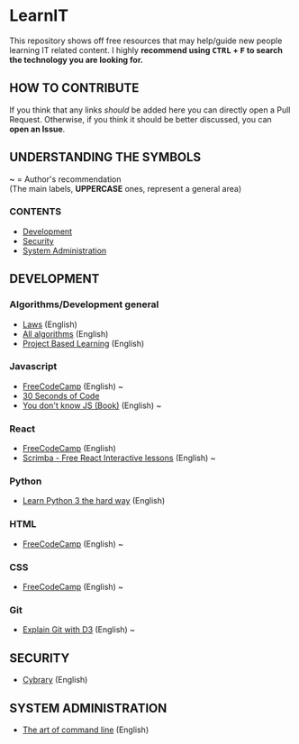 # LearnIT<br>
This repository shows off free resources that may help/guide new people learning IT related content.
I highly **recommend using <kbd>CTRL</kbd> + <kbd>F</kbd> to search the technology you are looking for.**

## HOW TO CONTRIBUTE<br>
If you think that any links *should* be added here you can directly open a Pull Request. Otherwise, if you think it should be better discussed, you can **open an Issue**.

## UNDERSTANDING THE SYMBOLS<br>
**~** = Author's recommendation<br>
(The main labels, **UPPERCASE** ones, represent a general area) 

### CONTENTS
* [Development](#development)
* [Security](#security)
* [System Administration](#system-administration-)

## DEVELOPMENT
### Algorithms/Development general
* <a href=https://github.com/dwmkerr/hacker-laws>Laws</a>  (English)
* <a href=https://github.com/TheAlgorithms/Python>All algorithms</a>  (English)
* <a href=https://github.com/tuvtran/project-based-learning>Project Based Learning</a>  (English)

### Javascript<br>
* <a href=https://learn.freecodecamp.org/>FreeCodeCamp</a>  (English) ~
* <a href=https://github.com/30-seconds/30-seconds-of-code>30 Seconds of Code</a>
* <a href=https://github.com/getify/You-Dont-Know-JS>You don't know JS (Book)</a> (English) ~

### React<br>
* <a href=https://learn.freecodecamp.org/>FreeCodeCamp</a>  (English)
* <a href=https://scrimba.com/playlist/p7P5Hd>Scrimba - Free React Interactive lessons</a>  (English) ~

### Python<br>
* <a href=https://learnpythonthehardway.org/python3/>Learn Python 3 the hard way</a>  (English)

### HTML<br>
* <a href=https://learn.freecodecamp.org/>FreeCodeCamp</a>  (English) ~

### CSS<br>
* <a href=https://learn.freecodecamp.org/>FreeCodeCamp</a>  (English) ~

### Git<br>
* <a href=http://onlywei.github.io/explain-git-with-d3/>Explain Git with D3</a> (English) ~

## SECURITY<br>
* <a href=https://www.cybrary.it/>Cybrary</a> (English)

## SYSTEM ADMINISTRATION <br>
* <a href=https://github.com/jlevy/the-art-of-command-line>The art of command line</a>  (English)
